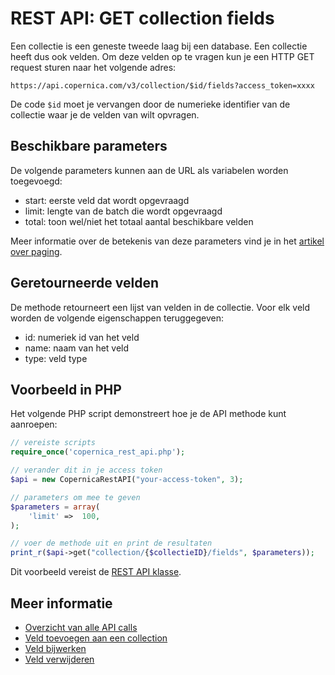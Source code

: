 # REST API: GET collection fields

Een collectie is een geneste tweede laag bij een database. Een collectie 
heeft dus ook velden. Om deze velden op te vragen kun je een HTTP GET request
sturen naar het volgende adres:

`https://api.copernica.com/v3/collection/$id/fields?access_token=xxxx`

De code `$id` moet je vervangen door de numerieke identifier van de 
collectie waar je de velden van wilt opvragen.

## Beschikbare parameters

De volgende parameters kunnen aan de URL als variabelen worden toegevoegd:

* start: eerste veld dat wordt opgevraagd
* limit: lengte van de batch die wordt opgevraagd
* total: toon wel/niet het totaal aantal beschikbare velden

Meer informatie over de betekenis van deze parameters vind je in het
[artikel over paging](rest-paging).

## Geretourneerde velden

De methode retourneert een lijst van velden in de collectie. Voor elk veld
worden de volgende eigenschappen teruggegeven:

* id: 	numeriek id van het veld
* name: naam van het veld
* type: veld type

## Voorbeeld in PHP

Het volgende PHP script demonstreert hoe je de API methode kunt aanroepen:

```php
// vereiste scripts
require_once('copernica_rest_api.php');

// verander dit in je access token
$api = new CopernicaRestAPI("your-access-token", 3);

// parameters om mee te geven
$parameters = array(
    'limit' =>  100,
);

// voer de methode uit en print de resultaten
print_r($api->get("collection/{$collectieID}/fields", $parameters));
```

Dit voorbeeld vereist de [REST API klasse](rest-php).

## Meer informatie

* [Overzicht van alle API calls](rest-api)
* [Veld toevoegen aan een collection](rest-post-collection-fields)
* [Veld bijwerken](rest-put-collection-field)
* [Veld verwijderen](rest-delete-collection-field)
